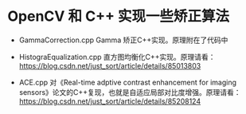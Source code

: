# OpenCV 和 C++ 实现一些矫正算法

- GammaCorrection.cpp Gamma 矫正C++实现。原理附在了代码中

- HistograEqualization.cpp 直方图均衡化C++实现。原理请看：https://blog.csdn.net/just_sort/article/details/85013803

- ACE.cpp 对《Real-time adptive contrast enhancement for imaging sensors》论文的C++复现，也就是自适应局部对比度增强。原理请看：https://blog.csdn.net/just_sort/article/details/85208124